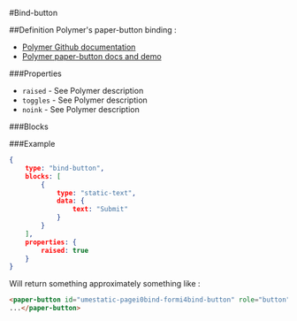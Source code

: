 #Bind-button

##Definition
Polymer's paper-button binding :
+ [Polymer Github documentation](https://github.com/PolymerElements/paper-button)
+ [Polymer paper-button docs and demo](https://elements.polymer-project.org/elements/paper-button)


###Properties
+ `raised` - See Polymer description
+ `toggles` - See Polymer description
+ `noink` - See Polymer description


###Blocks

###Example
```json
{
    type: "bind-button",
    blocks: [
        {
            type: "static-text",
            data: {
                text: "Submit"
            }
        }
    ],
    properties: {
        raised: true
    }
}
```
Will return something approximately something like :
```html
<paper-button id="umestatic-pagei0bind-formi4bind-button" role="button" tabindex="0" aria-disabled="false" class="x-scope paper-button-0">
...</paper-button>
```